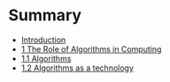 # Summary

* [Introduction](README.md)
* [1 The  Role of Algorithms in Computing](Chapter_1_The_Role_of_Algorithms_in_Computing/problems.md)
* [1.1 Algorithms](Chapter_1_The_Role_of_Algorithms_in_Computing/exercises_1.1.md)
* [1.2 Algorithms as a technology](Chapter_1_The_Role_of_Algorithms_in_Computing/exercises_1.2.md)

